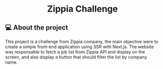 <h1 align="center">Zippia Challenge</h1>

## 💻 About the project

This project is a challenge from Zippia company, the main objective were to create a simple front-end application using SSR with Next.js.
The website was responsable to fetch a job list from Zippia API and display on the screen, and also display a button that should filter the list by company name.
